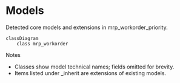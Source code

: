 # Models

Detected core models and extensions in mrp_workorder_priority.

```mermaid
classDiagram
    class mrp_workorder
```

Notes
- Classes show model technical names; fields omitted for brevity.
- Items listed under _inherit are extensions of existing models.
